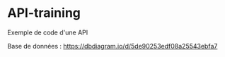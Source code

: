 # API-training

Exemple de code d'une API

Base de données : https://dbdiagram.io/d/5de90253edf08a25543ebfa7
